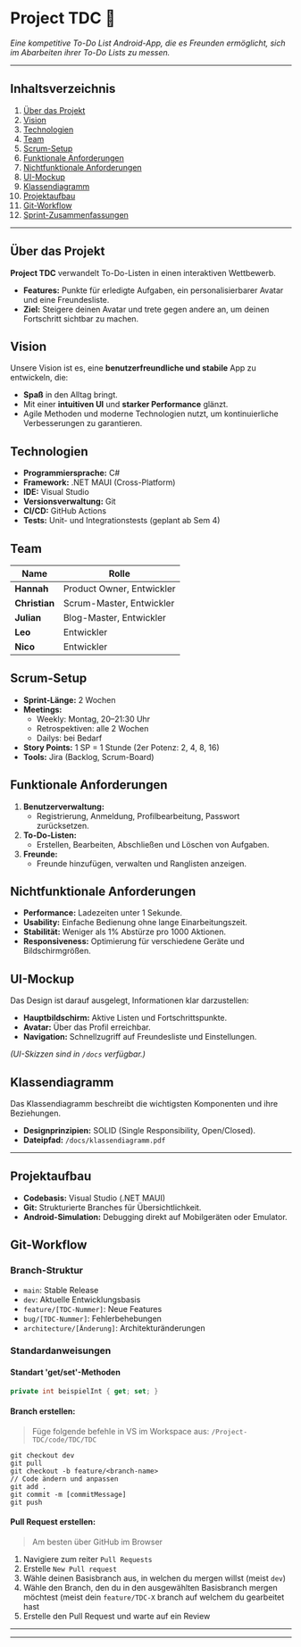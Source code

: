 # **Project TDC 📝**  
*Eine kompetitive To-Do List Android-App, die es Freunden ermöglicht, sich im Abarbeiten ihrer To-Do Lists zu messen.*  

---

## **Inhaltsverzeichnis**  
1. [Über das Projekt](#über-das-projekt)  
2. [Vision](#vision)  
3. [Technologien](#technologien)  
4. [Team](#team)  
5. [Scrum-Setup](#scrum-setup)  
6. [Funktionale Anforderungen](#funktionale-anforderungen)  
7. [Nichtfunktionale Anforderungen](#nichtfunktionale-anforderungen)  
8. [UI-Mockup](#ui-mockup)  
9. [Klassendiagramm](#klassendiagramm)  
10. [Projektaufbau](#projektaufbau)  
11. [Git-Workflow](#git-workflow)  
12. [Sprint-Zusammenfassungen](#sprint-zusammenfassungen)  

---

## **Über das Projekt**  
**Project TDC** verwandelt To-Do-Listen in einen interaktiven Wettbewerb.  
- **Features:** Punkte für erledigte Aufgaben, ein personalisierbarer Avatar und eine Freundesliste.  
- **Ziel:** Steigere deinen Avatar und trete gegen andere an, um deinen Fortschritt sichtbar zu machen.  



## **Vision**  
Unsere Vision ist es, eine **benutzerfreundliche und stabile** App zu entwickeln, die:  
- **Spaß** in den Alltag bringt.  
- Mit einer **intuitiven UI** und **starker Performance** glänzt.  
- Agile Methoden und moderne Technologien nutzt, um kontinuierliche Verbesserungen zu garantieren.  



## **Technologien**  
- **Programmiersprache:** C#  
- **Framework:** .NET MAUI (Cross-Platform)  
- **IDE:** Visual Studio  
- **Versionsverwaltung:** Git  
- **CI/CD:** GitHub Actions 
- **Tests:** Unit- und Integrationstests (geplant ab Sem 4)  



## **Team**  
| Name         | Rolle                  |  
|--------------|------------------------|  
| **Hannah**   | Product Owner, Entwickler |  
| **Christian**| Scrum-Master, Entwickler |  
| **Julian**   | Blog-Master, Entwickler  |  
| **Leo**      | Entwickler              |  
| **Nico**     | Entwickler              |  



## **Scrum-Setup**  
- **Sprint-Länge:** 2 Wochen  
- **Meetings:**  
  - Weekly: Montag, 20–21:30 Uhr  
  - Retrospektiven: alle 2 Wochen  
  - Dailys: bei Bedarf  
- **Story Points:** 1 SP = 1 Stunde (2er Potenz: 2, 4, 8, 16)  
- **Tools:** Jira (Backlog, Scrum-Board)  



## **Funktionale Anforderungen**  
1. **Benutzerverwaltung:**  
   - Registrierung, Anmeldung, Profilbearbeitung, Passwort zurücksetzen.  
2. **To-Do-Listen:**  
   - Erstellen, Bearbeiten, Abschließen und Löschen von Aufgaben.  
3. **Freunde:**  
   - Freunde hinzufügen, verwalten und Ranglisten anzeigen.  



## **Nichtfunktionale Anforderungen**  
- **Performance:** Ladezeiten unter 1 Sekunde.  
- **Usability:** Einfache Bedienung ohne lange Einarbeitungszeit.  
- **Stabilität:** Weniger als 1% Abstürze pro 1000 Aktionen.  
- **Responsiveness:** Optimierung für verschiedene Geräte und Bildschirmgrößen.  



## **UI-Mockup**  
Das Design ist darauf ausgelegt, Informationen klar darzustellen:  
- **Hauptbildschirm:** Aktive Listen und Fortschrittspunkte.  
- **Avatar:** Über das Profil erreichbar.  
- **Navigation:** Schnellzugriff auf Freundesliste und Einstellungen.  

*(UI-Skizzen sind in `/docs` verfügbar.)*  



## **Klassendiagramm**  
Das Klassendiagramm beschreibt die wichtigsten Komponenten und ihre Beziehungen.  
- **Designprinzipien:** SOLID (Single Responsibility, Open/Closed).  
- **Dateipfad:** `/docs/klassendiagramm.pdf`  

---
## **Projektaufbau**  
- **Codebasis:** Visual Studio (.NET MAUI)  
- **Git:** Strukturierte Branches für Übersichtlichkeit.  
- **Android-Simulation:** Debugging direkt auf Mobilgeräten oder Emulator.  



## **Git-Workflow**  
### **Branch-Struktur**  
- `main`: Stable Release  
- `dev`: Aktuelle Entwicklungsbasis  
- `feature/[TDC-Nummer]`: Neue Features  
- `bug/[TDC-Nummer]`: Fehlerbehebungen  
- `architecture/[Änderung]`: Architekturänderungen  

### **Standardanweisungen**
#### **Standart 'get/set'-Methoden**
```C#
private int beispielInt { get; set; }
```
#### **Branch erstellen:** 
>Füge folgende befehle in VS im Workspace aus: `/Project-TDC/code/TDC/TDC`
```git
git checkout dev
git pull  
git checkout -b feature/<branch-name>
// Code ändern und anpassen
git add .
git commit -m [commitMessage]
git push
```
#### **Pull Request erstellen:**
>Am besten über GitHub im Browser
1. Navigiere zum reiter `Pull Requests`
2. Erstelle `New Pull request`
3. Wähle deinen Basisbranch aus, in welchen du mergen willst (meist `dev`)
4. Wähle den Branch, den du in den ausgewählten Basisbranch mergen möchtest (meist dein `feature/TDC-X` branch auf welchem du gearbeitet hast
5. Erstelle den Pull Request und warte auf ein Review

---


---

